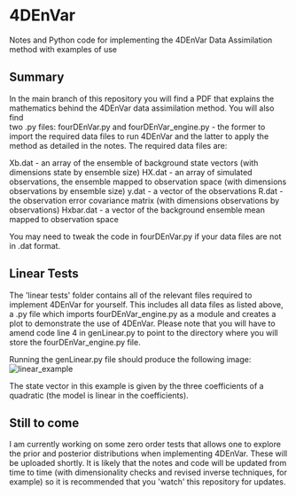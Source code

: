# 4DEnVar
Notes and Python code for implementing the 4DEnVar Data Assimilation method with examples of use

## Summary
In the main branch of this repository you will find a PDF that explains the mathematics behind the 4DEnVar data assimilation method. You will also find   
two .py files: fourDEnVar.py and fourDEnVar_engine.py - the former to import the required data files to run 4DEnVar and the latter to apply the method as detailed in the notes. The required data files are:

Xb.dat - an array of the ensemble of background state vectors (with dimensions state by ensemble size)
HX.dat - an array of simulated observations, the ensemble mapped to observation space (with dimensions observations by ensemble size)
y.dat - a vector of the observations
R.dat - the observation error covariance matrix (with dimensions observations by observations)
Hxbar.dat - a vector of the background ensemble mean mapped to observation space

You may need to tweak the code in fourDEnVar.py if your data files are not in .dat format.
    
## Linear Tests
The 'linear tests' folder contains all of the relevant files required to implement 4DEnVar for yourself. This includes all data files as listed above, a .py file which imports fourDEnVar_engine.py as a module and creates a plot to demonstrate the use of 4DEnVar. Please note that you will have to amend code line 4 in genLinear.py to point to the directory where you will store the fourDEnVar_engine.py file.

Running the genLinear.py file should produce the following image:
![linear_example](https://user-images.githubusercontent.com/93133873/216397455-12d8eaf4-65ee-413d-8e92-9e75a5dcc799.png)

The state vector in this example is given by the three coefficients of a quadratic (the model is linear in the coefficients). 


## Still to come
I am currently working on some zero order tests that allows one to explore the prior and posterior distributions when implementing 4DEnVar. These will be uploaded shortly. It is likely that the notes and code will be updated from time to time (with dimensionality checks and revised inverse techniques, for example) so it is recommended that you 'watch' this repository for updates.
